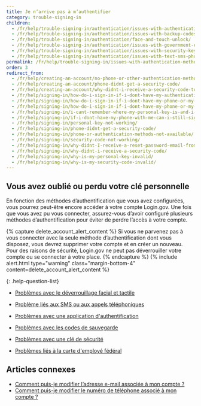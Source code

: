 ```yaml
---
title: Je n’arrive pas à m’authentifier
category: trouble-signing-in
children:
  - /fr/help/trouble-signing-in/authentication/issues-with-authentication-application/
  - /fr/help/trouble-signing-in/authentication/issues-with-backup-codes/
  - /fr/help/trouble-signing-in/authentication/face-and-touch-unlock/
  - /fr/help/trouble-signing-in/authentication/issues-with-government-employee-id-piv-cac/
  - /fr/help/trouble-signing-in/authentication/issues-with-security-key/
  - /fr/help/trouble-signing-in/authentication/issues-with-text-sms-phone-call/
permalink: /fr/help/trouble-signing-in/issues-with-authentication-methods/
order: 3
redirect_from:
  - /fr/help/creating-an-account/no-phone-or-other-authentication-method/
  - /fr/help/creating-an-account/phone-didnt-get-a-security-code/
  - /fr/help/creating-an-account/why-didnt-i-receive-a-security-code-to-confirm-my-phone/
  - /fr/help/signing-in/how-do-i-sign-in-if-i-dont-have-my-authentication-methods/
  - /fr/help/signing-in/how-do-i-sign-in-if-i-dont-have-my-phone-or-my-personal-key/
  - /fr/help/signing-in/how-do-i-sign-in-if-i-dont-have-my-phone-or-my-phone-number-has-changed/
  - /fr/help/signing-in/i-cant-remember-where-my-personal-key-is-and-i-dont-have-my-phone-with-me/
  - /fr/help/signing-in/if-i-dont-have-my-phone-with-me-can-i-still-sign-in/
  - /fr/help/signing-in/personal-key-not-working/
  - /fr/help/signing-in/phone-didnt-get-a-security-code/
  - /fr/help/signing-in/phone-or-authentication-methods-not-available/
  - /fr/help/signing-in/security-code-not-working/
  - /fr/help/signing-in/why-didnt-I-receive-a-reset-password-email-from-logingov/
  - /fr/help/signing-in/why-didnt-i-receive-a-security-code/
  - /fr/help/signing-in/why-is-my-personal-key-invalid/
  - /fr/help/signing-in/why-is-my-security-code-invalid/
---
```


## Vous avez oublié ou perdu votre clé personnelle

En fonction des méthodes d’authentification que vous avez configurées, vous pourrez peut-être encore accéder à votre compte Login.gov. Une fois que vous avez pu vous connecter, assurez-vous d’avoir configuré plusieurs méthodes d’authentification pour éviter de perdre l’accès à votre compte.

{% capture delete_account_alert_content %}
Si vous ne parvenez pas à vous connecter avec la seule méthode d’authentification dont vous disposez, vous devrez supprimer votre compte et en créer un nouveau. Pour des raisons de sécurité, Login.gov ne peut pas déverrouiller votre compte ou se connecter à votre place.
{% endcapture %}
{% include alert.html type="warning" class="margin-bottom-4" content=delete_account_alert_content %}

{: .help-question-list}

* [Problèmes avec le déverrouillage facial et tactile](/fr/help/trouble-signing-in/authentication/face-and-touch-unlock/)

* [Problème liés aux SMS ou aux appels téléphoniques](/fr/help/trouble-signing-in/authentication/issues-with-text-sms-phone-call/)

* [Problèmes avec une application d'authentification](/fr/help/trouble-signing-in/authentication/issues-with-authentication-application/)

* [Problèmes avec les codes de sauvegarde](/fr/help/trouble-signing-in/authentication/issues-with-backup-codes/)

* [Problèmes avec une clé de sécurité](/fr/help/trouble-signing-in/authentication/issues-with-security-key/)

* [Problèmes liés à la carte d'employé fédéral](/fr/help/trouble-signing-in/authentication/issues-with-government-employee-id-piv-cac/)


## Articles connexes

* [Comment puis-je modifier l’adresse e-mail associée à mon compte ?](/fr/help/manage-your-account/change-your-email-address/)
* [Comment puis-je modifier le numéro de téléphone associé à mon compte ?](/fr/help/manage-your-account/change-your-phone-number/)
